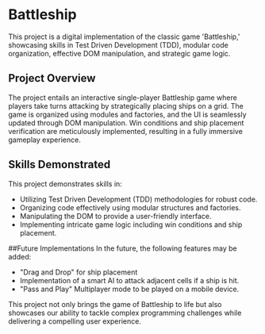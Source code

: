 # Battleship

This project is a digital implementation of the classic game 'Battleship,' showcasing skills in Test Driven Development (TDD), modular code organization, effective DOM manipulation, and strategic game logic.

## Project Overview
The project entails an interactive single-player Battleship game where players take turns attacking by strategically placing ships on a grid. The game is organized using modules and factories, and the UI is seamlessly updated through DOM manipulation. Win conditions and ship placement verification are meticulously implemented, resulting in a fully immersive gameplay experience.

## Skills Demonstrated
This project demonstrates skills in:

- Utilizing Test Driven Development (TDD) methodologies for robust code.
- Organizing code effectively using modular structures and factories.
- Manipulating the DOM to provide a user-friendly interface.
- Implementing intricate game logic including win conditions and ship placement.

##Future Implementations
In the future, the following features may be added:

- "Drag and Drop" for ship placement
- Implementation of a smart AI to attack adjacent cells if a ship is hit.
- "Pass and Play" Multiplayer mode to be played on a mobile device.

This project not only brings the game of Battleship to life but also showcases our ability to tackle complex programming challenges while delivering a compelling user experience.
